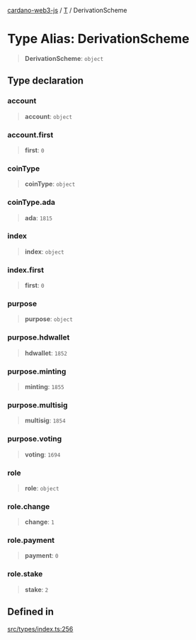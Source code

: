 [cardano-web3-js](../../../index.md) / [T](../index.md) / DerivationScheme

# Type Alias: DerivationScheme

> **DerivationScheme**: `object`

## Type declaration

### account

> **account**: `object`

### account.first

> **first**: `0`

### coinType

> **coinType**: `object`

### coinType.ada

> **ada**: `1815`

### index

> **index**: `object`

### index.first

> **first**: `0`

### purpose

> **purpose**: `object`

### purpose.hdwallet

> **hdwallet**: `1852`

### purpose.minting

> **minting**: `1855`

### purpose.multisig

> **multisig**: `1854`

### purpose.voting

> **voting**: `1694`

### role

> **role**: `object`

### role.change

> **change**: `1`

### role.payment

> **payment**: `0`

### role.stake

> **stake**: `2`

## Defined in

[src/types/index.ts:256](https://github.com/xray-network/cardano-web3-js/blob/0efa60054f9e70c553f4bc789b93f1afba32576f/src/types/index.ts#L256)
